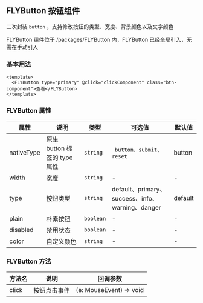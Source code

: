 ## FLYButton 按钮组件

二次封装 `button` ，支持修改按钮的类型、宽度、背景颜色以及文字颜色

FLYButton 组件位于 /packages/FLYButton 内，FLYButton 已经全局引入，无需在手动引入


### 基本用法

```vue
<template>
  <FLYButton type="primary" @click="clickComponent" class="btn-component">查看</FLYButton>
</template>

```

### FLYButton 属性

| 属性 | 说明 | 类型 | 可选值 | 默认值 |
| ---- | ---- | ---- | ---- | ---- |
| nativeType | 原生 button 标签的 type 属性 | `string` | ` button、submit、reset` |button |
| width | 宽度 | `string` | - | - |
| type | 按钮类型 | `string` | default、primary、success、info、warning、danger | default |
| plain | 朴素按钮 | `boolean` | - | - |
| disabled | 禁用状态 | `boolean` | - | - |
| color | 自定义颜色 | `string` | - | - |

### FLYButton 方法

| 方法名 | 说明 | 回调参数 |
| ---- | ---- | ---- |
| click | 按钮点击事件 | (e: MouseEvent) => void |
